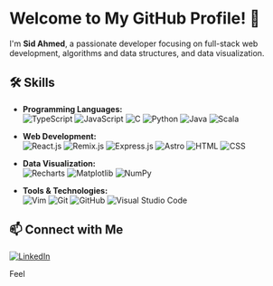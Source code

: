 # Welcome to My GitHub Profile! 👋

I'm **Sid Ahmed**, a passionate developer focusing on full-stack web development, algorithms and data structures, and data visualization.

## 🛠️ Skills

- **Programming Languages:**  
  ![TypeScript](https://img.shields.io/badge/TypeScript-007ACC?style=flat-square&logo=typescript&logoColor=white)
  ![JavaScript](https://img.shields.io/badge/JavaScript-F7DF1E?style=flat-square&logo=javascript&logoColor=black) 
  ![C](https://img.shields.io/badge/C-A8B9CC?style=flat-square&logo=c&logoColor=white) 
  ![Python](https://img.shields.io/badge/Python-3776AB?style=flat-square&logo=python&logoColor=white) 
  ![Java](https://img.shields.io/badge/Java-007396?style=flat-square&logo=java&logoColor=white) 
  ![Scala](https://img.shields.io/badge/Scala-DC322F?style=flat-square&logo=scala&logoColor=white)  

- **Web Development:**  
  ![React.js](https://img.shields.io/badge/React-61DAFB?style=flat-square&logo=react&logoColor=black) 
  ![Remix.js](https://img.shields.io/badge/Remix-000000?style=flat-square&logo=remix&logoColor=white) 
  ![Express.js](https://img.shields.io/badge/Express-000000?style=flat-square&logo=express&logoColor=white) 
  ![Astro](https://img.shields.io/badge/Astro-0C1222?style=flat-square&logo=astro&logoColor=FDFDFE) 
  ![HTML](https://img.shields.io/badge/HTML-E34F26?style=flat-square&logo=html5&logoColor=white) 
  ![CSS](https://img.shields.io/badge/CSS-1572B6?style=flat-square&logo=css3&logoColor=white)  

- **Data Visualization:**  
  ![Recharts](https://img.shields.io/badge/Recharts-61DAFB?style=flat-square&logo=react&logoColor=black) 
  ![Matplotlib](https://img.shields.io/badge/Matplotlib-11557C?style=flat-square&logo=python&logoColor=white) 
  ![NumPy](https://img.shields.io/badge/NumPy-013243?style=flat-square&logo=numpy&logoColor=white)  

- **Tools & Technologies:**  
  ![Vim](https://img.shields.io/badge/Vim-019733?style=flat-square&logo=vim&logoColor=white)
  ![Git](https://img.shields.io/badge/Git-F05032?style=flat-square&logo=git&logoColor=white) 
  ![GitHub](https://img.shields.io/badge/GitHub-181717?style=flat-square&logo=github&logoColor=white) 
  ![Visual Studio Code](https://img.shields.io/badge/VS%20Code-007ACC?style=flat-square&logo=visual-studio-code&logoColor=white) 
    

## 📫 Connect with Me

[![LinkedIn](https://img.shields.io/badge/LinkedIn-0A66C2?style=flat-square&logo=linkedin&logoColor=white)](https://www.linkedin.com/in/sidahmed-brahimi/)

Feel
